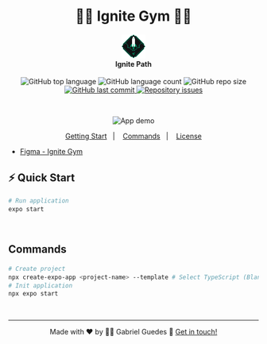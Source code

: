 <h1 align="center">🏋️‍♀️ Ignite Gym 🏋️‍♀️</h1>

<h4 align="center">
  <img src="./assets/rocketseat-ignite-icon.svg" height="48" alt="Logo Ignite"><br />
  Ignite Path
</h4>

<p align="center">
  <img alt="GitHub top language" src="https://img.shields.io/github/languages/top/GabrielGuedess/Ignite-Gym">

  <img alt="GitHub language count" src="https://img.shields.io/github/languages/count/GabrielGuedess/Ignite-Gym">

 <img alt="GitHub repo size" src="https://img.shields.io/github/repo-size/GabrielGuedess/Ignite-Gym">

  <a href="https://github.com/GabrielGuedess/Ignite-Gym/commits/master">
    <img alt="GitHub last commit" src="https://img.shields.io/github/last-commit/GabrielGuedess/Ignite-Gym">
  </a>

  <a href="https://github.com/GabrielGuedess/Ignite-Gym/issues">
    <img alt="Repository issues" src="https://img.shields.io/github/issues/GabrielGuedess/Ignite-Gym.svg">
  </a>
</p>

<br />

<p align="center">
  <img width="300" alt="App demo" src="./.github/ignite-gym.gif">
</p>

<p align="center">
    <a href="#zap-getting-start">Getting Start</a>&nbsp;&nbsp;&nbsp;|&nbsp;&nbsp;&nbsp;
    <a href="#commands">Commands</a>&nbsp;&nbsp;&nbsp;|&nbsp;&nbsp;&nbsp;
    <a href="#balance_scale-license">License</a>
</p>

- [Figma - Ignite Gym](https://www.figma.com/community/file/1163926136397847279 "Figma: Ignite Gym")

## ⚡ Quick Start

```Bash
# Run application
expo start
```

<br />

## Commands

```Bash
# Create project
npx create-expo-app <project-name> --template # Select TypeScript (Blank)
# Init application
npx expo start
```

<br>

---

<p align="center">
Made with ♥ by 👨‍🚀 Gabriel Guedes 👋 <a href="https://www.linkedin.com/in/gabriel-guedes-847424204/">Get in touch!</a>
</p>
